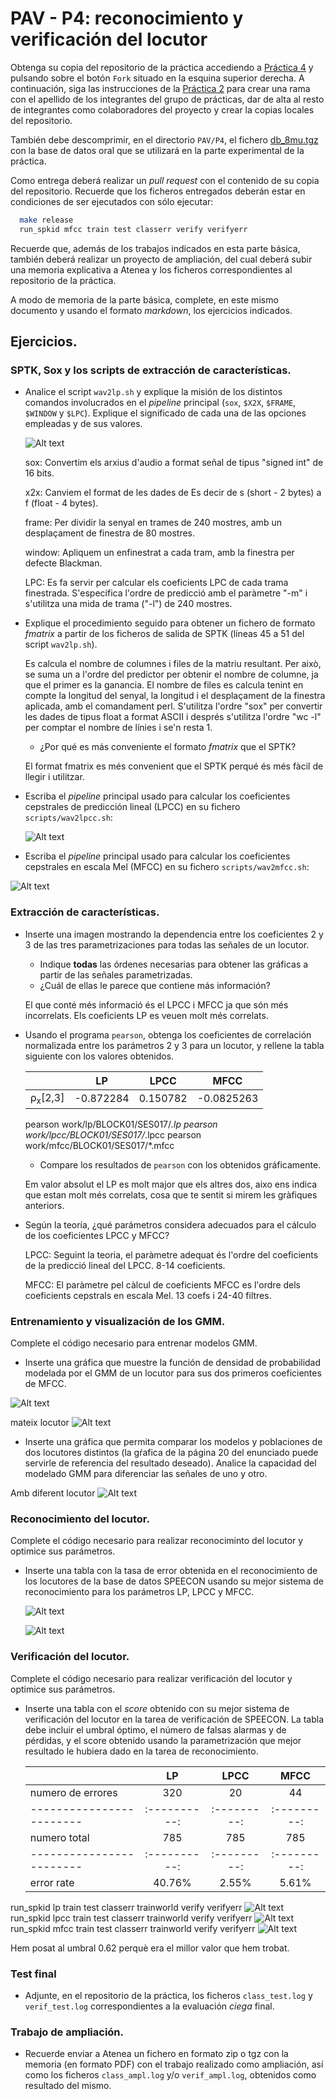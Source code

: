 PAV - P4: reconocimiento y verificación del locutor
===================================================

Obtenga su copia del repositorio de la práctica accediendo a [Práctica 4](https://github.com/albino-pav/P4)
y pulsando sobre el botón `Fork` situado en la esquina superior derecha. A continuación, siga las
instrucciones de la [Práctica 2](https://github.com/albino-pav/P2) para crear una rama con el apellido de
los integrantes del grupo de prácticas, dar de alta al resto de integrantes como colaboradores del proyecto
y crear la copias locales del repositorio.

También debe descomprimir, en el directorio `PAV/P4`, el fichero [db_8mu.tgz](https://atenea.upc.edu/mod/resource/view.php?id=3654387?forcedownload=1)
con la base de datos oral que se utilizará en la parte experimental de la práctica.

Como entrega deberá realizar un *pull request* con el contenido de su copia del repositorio. Recuerde
que los ficheros entregados deberán estar en condiciones de ser ejecutados con sólo ejecutar:

~~~~~~~~~~~~~~~~~~~~~~~~~~~~~~~~~~~~~~~~~~~~~~~~~~~~~.sh
  make release
  run_spkid mfcc train test classerr verify verifyerr
~~~~~~~~~~~~~~~~~~~~~~~~~~~~~~~~~~~~~~~~~~~~~~~~~~~~~

Recuerde que, además de los trabajos indicados en esta parte básica, también deberá realizar un proyecto
de ampliación, del cual deberá subir una memoria explicativa a Atenea y los ficheros correspondientes al
repositorio de la práctica.

A modo de memoria de la parte básica, complete, en este mismo documento y usando el formato *markdown*, los
ejercicios indicados.

## Ejercicios.

### SPTK, Sox y los scripts de extracción de características.

- Analice el script `wav2lp.sh` y explique la misión de los distintos comandos involucrados en el *pipeline*
  principal (`sox`, `$X2X`, `$FRAME`, `$WINDOW` y `$LPC`). Explique el significado de cada una de las 
  opciones empleadas y de sus valores.

  ![Alt text](image.png)

  sox: Convertim els arxius d'audio a format señal de tipus "signed int" de 16 bits.

  x2x: Canviem el format de les dades de Es decir de s (short - 2 bytes) a f (float - 4 bytes). 

  frame: Per dividir la senyal en trames de 240 mostres, amb un desplaçament de finestra de 80 mostres.

  window: Apliquem un enfinestrat a cada tram, amb la finestra per defecte Blackman.

  LPC: Es fa servir per calcular els coeficients LPC de cada trama finestrada. S'especifica l'ordre de predicció amb el paràmetre "-m" i s'utilitza una mida de trama ("-l") de 240 mostres.

- Explique el procedimiento seguido para obtener un fichero de formato *fmatrix* a partir de los ficheros de
  salida de SPTK (líneas 45 a 51 del script `wav2lp.sh`).

  Es calcula el nombre de columnes i files de la matriu resultant. Per això, se suma un a l'ordre del predictor per obtenir el nombre de columne, ja que el primer es la ganancia. El nombre de files es calcula tenint en compte la longitud del senyal, la longitud i el desplaçament de la finestra aplicada, amb el comandament perl. S'utilitza l'ordre "sox" per convertir les dades de tipus float a format ASCII i després s'utilitza l'ordre "wc -l" per comptar el nombre de línies i se'n resta 1.

  * ¿Por qué es más conveniente el formato *fmatrix* que el SPTK?

  El format fmatrix es més convenient que el SPTK perqué és més fàcil de llegir i utilitzar.

- Escriba el *pipeline* principal usado para calcular los coeficientes cepstrales de predicción lineal
  (LPCC) en su fichero <code>scripts/wav2lpcc.sh</code>:

  ![Alt text](image-1.png)

- Escriba el *pipeline* principal usado para calcular los coeficientes cepstrales en escala Mel (MFCC) en su
  fichero <code>scripts/wav2mfcc.sh</code>:

 ![Alt text](image-2.png)

### Extracción de características.

- Inserte una imagen mostrando la dependencia entre los coeficientes 2 y 3 de las tres parametrizaciones
  para todas las señales de un locutor.
  
  + Indique **todas** las órdenes necesarias para obtener las gráficas a partir de las señales 
    parametrizadas.
  + ¿Cuál de ellas le parece que contiene más información?

  El que conté més informació és el LPCC i MFCC ja que són més incorrelats. Els coeficients LP es veuen molt més correlats.

- Usando el programa <code>pearson</code>, obtenga los coeficientes de correlación normalizada entre los
  parámetros 2 y 3 para un locutor, y rellene la tabla siguiente con los valores obtenidos.

  |                        | LP         | LPCC        | MFCC |
  |------------------------|:----------:|:---------:|:---------:|
  | &rho;<sub>x</sub>[2,3] |-0.872284   |  0.150782 |   -0.0825263  |
  
  pearson work/lp/BLOCK01/SES017/*.lp
  pearson work/lpcc/BLOCK01/SES017/*.lpcc
  pearson work/mfcc/BLOCK01/SES017/*.mfcc


  + Compare los resultados de <code>pearson</code> con los obtenidos gráficamente.

  Em valor absolut el LP es molt major que els altres dos, aixo ens indica que estan molt més correlats, cosa que te sentit si mirem les gràfiques anteriors.
  
- Según la teoría, ¿qué parámetros considera adecuados para el cálculo de los coeficientes LPCC y MFCC?

  LPCC: Seguint la teoria, el paràmetre adequat és l'ordre del coeficients de la predicció lineal del LPCC. 8-14 coeficients.

  MFCC: El paràmetre pel càlcul de coeficients MFCC es l'ordre dels coeficients cepstrals en escala Mel. 13 coefs i 24-40 filtres.

### Entrenamiento y visualización de los GMM.

Complete el código necesario para entrenar modelos GMM.

- Inserte una gráfica que muestre la función de densidad de probabilidad modelada por el GMM de un locutor
  para sus dos primeros coeficientes de MFCC.

![Alt text](image-4.png)

mateix locutor 
![Alt text](image-5.png)

- Inserte una gráfica que permita comparar los modelos y poblaciones de dos locutores distintos (la gŕafica
  de la página 20 del enunciado puede servirle de referencia del resultado deseado). Analice la capacidad
  del modelado GMM para diferenciar las señales de uno y otro.

Amb diferent locutor
![Alt text](image-6.png)

### Reconocimiento del locutor.

Complete el código necesario para realizar reconociminto del locutor y optimice sus parámetros.

- Inserte una tabla con la tasa de error obtenida en el reconocimiento de los locutores de la base de datos
  SPEECON usando su mejor sistema de reconocimiento para los parámetros LP, LPCC y MFCC.

  ![Alt text](image-7.png)

  ![Alt text](image-3.png)

### Verificación del locutor.

Complete el código necesario para realizar verificación del locutor y optimice sus parámetros.

- Inserte una tabla con el *score* obtenido con su mejor sistema de verificación del locutor en la tarea
  de verificación de SPEECON. La tabla debe incluir el umbral óptimo, el número de falsas alarmas y de
  pérdidas, y el score obtenido usando la parametrización que mejor resultado le hubiera dado en la tarea
  de reconocimiento.

   |                        | LP         | LPCC        | MFCC |
  |------------------------|:----------:|:---------:|:---------:|
  | numero de errores |320  |  20 |   44  |
    |------------------------|:----------:|:---------:|:---------:|
    | numero total |785   |  785 |   785 |
    |------------------------|:----------:|:---------:|:---------:|
     | error rate |40.76%  |  2.55% |   5.61%  |

 run_spkid lp train test classerr trainworld verify verifyerr
 ![Alt text](image-8.png)
run_spkid lpcc train test classerr trainworld verify verifyerr
![Alt text](image-9.png)
run_spkid mfcc train test classerr trainworld verify verifyerr
![Alt text](image-10.png)

Hem posat al umbral 0.62 perquè era el millor valor que hem trobat.

### Test final

- Adjunte, en el repositorio de la práctica, los ficheros `class_test.log` y `verif_test.log` 
  correspondientes a la evaluación *ciega* final.

### Trabajo de ampliación.

- Recuerde enviar a Atenea un fichero en formato zip o tgz con la memoria (en formato PDF) con el trabajo 
  realizado como ampliación, así como los ficheros `class_ampl.log` y/o `verif_ampl.log`, obtenidos como 
  resultado del mismo.

